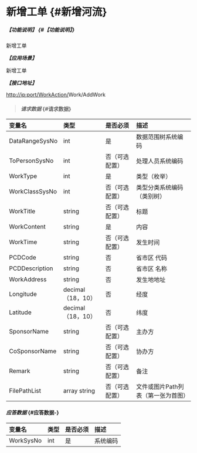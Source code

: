 # 新增工单 {#新增河流}

##### _【功能说明】_ {#【功能说明】}

新增工单

_**【应用场景】**_

新增工单

_**【接口地址】**_

[http://ip:port/WorkAction/](http://ip:port/HMAction/River/AddRiver)Work/AddWork

> #### _请求数据_ {#请求数据}

| 变量名 | 类型 | 是否必须 | 描述 |
| :--- | :--- | :--- | :--- |
| DataRangeSysNo | int | 是 | 数据范围树系统编码 |
| ToPersonSysNo | int | 否（可选配置） | 处理人员系统编码 |
| WorkType | int | 是 | 类型（枚举） |
| WorkClassSysNo | int | 否（可选配置） | 类型分类系统编码（类别树） |
| WorkTitle | string | 否（可选配置） | 标题 |
| WorkContent | string | 是 | 内容 |
| WorkTime | string | 否（可选配置） | 发生时间 |
| PCDCode | string | 否 | 省市区 代码 |
| PCDDescription | string | 否 | 省市区 名称 |
| WorkAddress | string | 否 | 发生地地址 |
| Longitude | decimal（18，10） | 否 | 经度 |
| Latitude | decimal（18，10） | 否 | 纬度 |
| SponsorName | string | 否（可选配置） | 主办方 |
| CoSponsorName | string | 否（可选配置） | 协办方 |
| Remark | string | 否（可选配置） | 备注 |
| FilePathList | array string | 否（可选配置） | 文件或图片Path列表（第一张为首图） |

#### _应答数据_ {#应答数据-}

| 变量名 | 类型 | 是否必须 | 描述 |
| :--- | :--- | :--- | :--- |
| WorkSysNo | int | 是 | 系统编码 |



